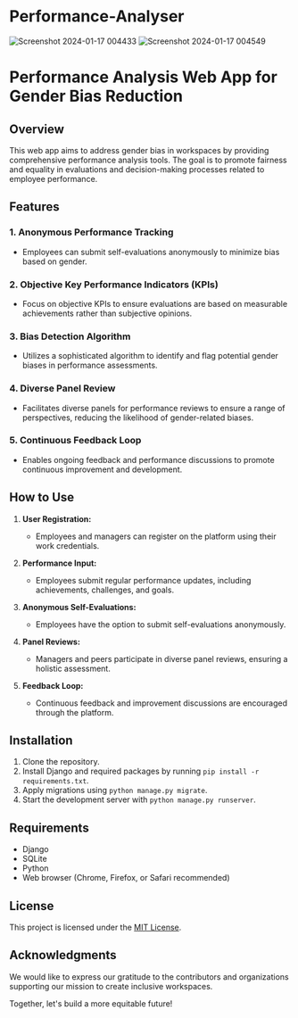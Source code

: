 # Performance-Analyser
![Screenshot 2024-01-17 004433](https://github.com/ssd-1524/Performance-Analyser/assets/59617596/340fabb5-8e85-4b1f-8b92-1b5cbd43e15a)
![Screenshot 2024-01-17 004549](https://github.com/ssd-1524/Performance-Analyser/assets/59617596/e8d06251-3158-4526-9d5d-7791cf35e677)
# Performance Analysis Web App for Gender Bias Reduction

## Overview

This web app aims to address gender bias in workspaces by providing comprehensive performance analysis tools. The goal is to promote fairness and equality in evaluations and decision-making processes related to employee performance.

## Features

### 1. **Anonymous Performance Tracking**
   - Employees can submit self-evaluations anonymously to minimize bias based on gender.

### 2. **Objective Key Performance Indicators (KPIs)**
   - Focus on objective KPIs to ensure evaluations are based on measurable achievements rather than subjective opinions.

### 3. **Bias Detection Algorithm**
   - Utilizes a sophisticated algorithm to identify and flag potential gender biases in performance assessments.

### 4. **Diverse Panel Review**
   - Facilitates diverse panels for performance reviews to ensure a range of perspectives, reducing the likelihood of gender-related biases.

### 5. **Continuous Feedback Loop**
   - Enables ongoing feedback and performance discussions to promote continuous improvement and development.

## How to Use

1. **User Registration:**
   - Employees and managers can register on the platform using their work credentials.

2. **Performance Input:**
   - Employees submit regular performance updates, including achievements, challenges, and goals.

3. **Anonymous Self-Evaluations:**
   - Employees have the option to submit self-evaluations anonymously.

4. **Panel Reviews:**
   - Managers and peers participate in diverse panel reviews, ensuring a holistic assessment.

5. **Feedback Loop:**
   - Continuous feedback and improvement discussions are encouraged through the platform.

## Installation

1. Clone the repository.
2. Install Django and required packages by running `pip install -r requirements.txt`.
3. Apply migrations using `python manage.py migrate`.
4. Start the development server with `python manage.py runserver`.

## Requirements

- Django
- SQLite
- Python
- Web browser (Chrome, Firefox, or Safari recommended)


## License

This project is licensed under the [MIT License](LICENSE.md).

## Acknowledgments

We would like to express our gratitude to the contributors and organizations supporting our mission to create inclusive workspaces.

Together, let's build a more equitable future!